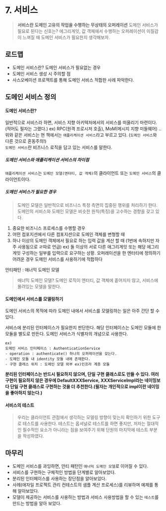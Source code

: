# 7. 서비스
> __서비스란__
__도메인 고유의 작업을 수행하는 무상태의 오퍼레이션__
도메인 서비스가 필요로 된다는 신호는? 에그리게잇, 값 객체에서 수행하는 오퍼레이션이 이질감이 느껴질 때 도메인 서비스가 필요한지 생각해보자.

## 로드맵
- 도메인 서비스란? 도메인 서비스가 필요없는 경우
- 도메인 서비스 생성 시 주의할 점
- 사스오베이션 프로젝트를 통해 도메인 서비스 적합한 사례 파악한다.

## 도메인 서비스 정의
#### 도메인 서비스란?     
일반적으로 서비스라 하면, 서비스 지향 아키텍처에서의 서비스를 떠올리기 마련이다. (적어도 필자는 그랬다.) ex) RPC(원격 프로시저 호출), MoM(메시지 지향 미들웨어) ..    
위와 같은 서비스는 현 책에서는 `애플리케이션 서비스`라고 부르고 있다. (`도메인 서비스`와 다른 것으로 혼동주의!)      
`도메인 서비스`란 비즈니스 로직을 담고 있는 서비스를 말한다.

##### 도메인 서비스와 애플리케이션 서비스의 차이점
`애플리케이션 서비스`는 `도메인 모델(엔터티, 값 객체)`의 클라이언트 또는 `도메인 서비스`의 클라이언트이다.

##### 도메인 서비스가 필요한 경우
> 도메인 모델은 일반적으로 비즈니스 특정 측면의 집중된 행위를 처리하기 한다.
도메인의 서비스와 도메인 모델은 비슷한 원칙(특징)을 고수하는 경향을 갖고 있다.

1. 중요한 비즈니스 프로세스를 수행할 경우
2. 어떤 컴포지션에서 다른 컴포지션으로 도메인 객체를 변형할 때
3. 하나 이상의 도메인 객체에서 필요로 하는 입력 값을 계산 할 때 (1번에 속하지만 자주 사용됨으로 ㄹ따로 언급)
ex) 둘 이상의 서로 다른 애그리게잇 또는 해당 에그리게잇 구성하는 일부를 입력으로 요구하는 상황.
오퍼레이션을 한 엔터티에 정의하기 어려운 경우 도메인 서비스를 사용하기에 적합하다


안티패턴 : 애너믹 도메인 모델
> 애너믹 도메인 모델?
도메인 로직이 엔터티, 값 객체에 흩어지지 않고, 서비스에 몰려있는 모델을 말한다.

#### 도메인에서 서비스를 모델링하기
도메인 서비스의 목적에 따라 도메인 내에서 서비스를 모델링하는 일은 아주 간단 할 수 있다.

서비스에 분리된 인터페이스가 필요한지 판단한다.
해당 인터페이스는 도메인 모듈에 한 모듈을 별도로 만든다.
도메인 서비스가 식별자의 개념으로 사용한다.

```
ex)
도메인 서비스 인터페이스 : AuthenticationService
- operation : authenticate() 하나의 오퍼레이션을 갖는다.
- 도메인 모듈 내 identity 모듈 내에 존재한다.
- 구현 클래스 위치 : 도메인 모델 외부 ex)인프라 계층 모듈
```

__분리된 인터페이스는 반드시 필요하지 않으며, 단일 구현 클래스로도 만들 수 있다.
여러 구현이 필요하지 않은 경우에 DefaultXXXService, XXXServiceImpl라는 네이밍보다 단일 구현 클래스로 구현하는 것을 더 추천한다.(필자는 개인적으로 impl이란 네이밍을 좋아하지 않는다.)__

#### 서비스의 테스트
> 우리는 클라이언트 관점에서 생각하는 모델링 방향이 맞는지 확인하기 위한 도구로 테스트를 사용한다.
테스트는 옵셔널로 테스트를 하면 좋지만, 저자는 절대적인 필수적인 요소가 아니라는 점을 보여주기 위해 단원의 마지막에 테스트 부분을 작성하였다.

## 마무리
- 도메인 서비스를 과잉하면, 안티 패턴인 `애너믹 도메인 모델`로 이어질 수 있다.
- 서비스를 구현하는 구체적인 방법을 단계별로 알아보았다.
- 분리된 인터페이스를 사용하는 장단점을 알아보았다.
- 사례(애자일 프로젝트 관리 컨테스트의 샘플 계산 프로세스)를 리뷰하며 예제를 통해 알아보았다.
- 모델이 제공하는 서비스를 사용하는 방법과 서비스 사용방법을 할 수 있는 `테스트`를 만드는 방법을 알아 보았다. 
